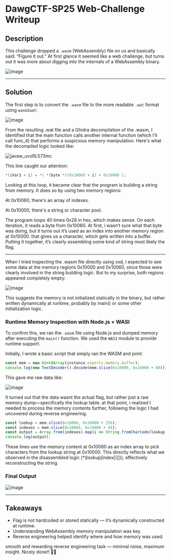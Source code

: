 # DawgCTF-SP25 Web-Challenge Writeup

## Description
This challenge dropped a `.wasm` (WebAssembly) file on us and basically said: “Figure it out.” At first glance it seemed like a web challenge, but turns out it was more about digging into the internals of a WebAssembly binary.

![image](https://hackmd.io/_uploads/S1LCrN-yll.png)

---

## Solution

The first step is to convert the `.wasm` file to the more readable `.wat` format using `wasm2wat`:

![image](https://hackmd.io/_uploads/HkFaeGfJex.png)


From the resulting .wat file and a Ghidra decompilation of the .wasm, I identified that the main function calls another internal function (which I'll call func_4) that performs a suspicious memory manipulation. Here's what the decompiled logic looked like:

![javaw_uvzRL573mc](https://hackmd.io/_uploads/Byx3xGMygg.png)



This line caught our attention:
```c
*(iVar1 + i) = *( *(byte *)(0x10060 + i) + 0x10000 );
```
Looking at this loop, it became clear that the program is building a string from memory. It does so by using two memory regions:

At 0x10060, there's an array of indexes.

At 0x10000, there's a string or character pool.

The program loops 40 times 0x28 in hex, which makes sense. On each iteration, it reads a byte from 0x10060. At first, i wasn’t sure what that byte was doing, but it turns out it’s used as an index into another memory region at 0x10000. that gives us a character, which gets written into a buffer. Putting it together, it’s clearly assembling some kind of string most likely the flag.

---

When I tried inspecting the .wasm file directly using xxd, I expected to see some data at the memory regions 0x10000 and 0x10060, since those were clearly involved in the string building logic. But to my surprise, both regions appeared completely empty:

![image](https://hackmd.io/_uploads/HJG2Mfzkeg.png)


This suggests the memory is not initialized statically in the binary, but rather written dynamically at runtime, probably by main() or some other initialization logic.

### Runtime Memory Inspection with Node.js + WASI

To confirm this, we ran the `.wasm` file using Node.js and dumped memory after executing the `main()` function. We used the `WASI` module to provide runtime support.

Initially, I wrote a basic script that simply ran the WASM and print:

```javascript
const mem = new Uint8Array(instance.exports.memory.buffer);
console.log(new TextDecoder().decode(mem.slice(0x10000, 0x10000 + 80)));
```
This gave me raw data like:

![image](https://hackmd.io/_uploads/HyaEPXzyxx.png)

It turned out that the data wasnt the actual flag, but rather just a raw memory dump—specifically the lookup table. at that point, i realized I needed to process the memory contents further, following the logic I had uncovered during reverse engineering.

```javascript
const lookup = mem.slice(0x10000, 0x10000 + 256);
const indexes = mem.slice(0x10060, 0x10060 + 40);
const output = Array.from(indexes).map(i => String.fromCharCode(lookup[i])).join("");
console.log(output);
```
These lines use the memory content at 0x10060 as an index array to pick characters from the lookup string at 0x10000. This directly reflects what we observed in the disassembled logic (*(lookup[index[i]])), effectively reconstructing the string.

### Final Output
![image](https://hackmd.io/_uploads/BJKww7Mylg.png)


---

## Takeaways
- Flag is not hardcoded or stored statically — it’s dynamically constructed at runtime.
- Understanding WebAssembly memory manipulation was key.
- Reverse engineering helped identify where and how memory was used.

smooth and rewarding reverse engineering task — minimal noise, maximum insight. Nicely done!! 🤪🤪

